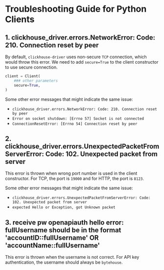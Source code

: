 # Troubleshooting Guide for Python Clients

## 1. clickhouse_driver.errors.NetworkError: Code: 210. Connection reset by peer
By default, `clickhouse-driver` uses non-secure `TCP` connection, which would throw this error. We need to add 
`secure=True` to the client constructor to use secure connection.

```python
client = Client(
    ### other parameters
    secure=True,
)
```
Some other error messages that might indicate the same issue:
- `clickhouse_driver.errors.NetworkError: Code: 210. Connection reset by peer`
- `Error on socket shutdown: [Errno 57] Socket is not connected`
- `ConnectionResetError: [Errno 54] Connection reset by peer`

## 2. clickhouse_driver.errors.UnexpectedPacketFromServerError: Code: 102. Unexpected packet from server
This error is thrown when wrong port number is used in the client constructor. For TCP, the port is `19000` and for 
HTTP, the port is `8123`.

Some other error messages that might indicate the same issue:
- `clickhouse_driver.errors.UnexpectedPacketFromServerError: Code: 102. Unexpected packet from server`
- `expected Hello or Exception, got Unknown packet`

## 3. receive pw openapiauth hello error: fullUsername should be in the format 'accountID::fullUsername' OR 'accountName::fullUsername'
This error is thrown when the username is not correct. For API key authentication, the username should always be `bytehouse`.